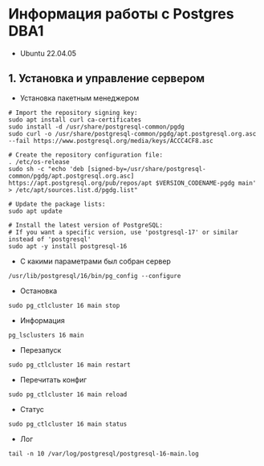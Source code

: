 # Информация работы с Postgres DBA1
* Ubuntu 22.04.05
## 1.	Установка и управление сервером
- Установка пакетным менеджером
```
# Import the repository signing key:
sudo apt install curl ca-certificates
sudo install -d /usr/share/postgresql-common/pgdg
sudo curl -o /usr/share/postgresql-common/pgdg/apt.postgresql.org.asc --fail https://www.postgresql.org/media/keys/ACCC4CF8.asc

# Create the repository configuration file:
. /etc/os-release
sudo sh -c "echo 'deb [signed-by=/usr/share/postgresql-common/pgdg/apt.postgresql.org.asc] https://apt.postgresql.org/pub/repos/apt $VERSION_CODENAME-pgdg main' > /etc/apt/sources.list.d/pgdg.list"

# Update the package lists:
sudo apt update

# Install the latest version of PostgreSQL:
# If you want a specific version, use 'postgresql-17' or similar instead of 'postgresql'
sudo apt -y install postgresql-16
```
- C какими параметрами был собран сервер
```
/usr/lib/postgresql/16/bin/pg_config --configure
```

- Остановка
```
sudo pg_ctlcluster 16 main stop
```
- Информация
```
pg_lsclusters 16 main
```
- Перезапуск
```
sudo pg_ctlcluster 16 main restart
```
- Перечитать конфиг
```
sudo pg_ctlcluster 16 main reload
```
- Статус
```
sudo pg_ctlcluster 16 main status
```
- Лог
```
tail -n 10 /var/log/postgresql/postgresql-16-main.log
```